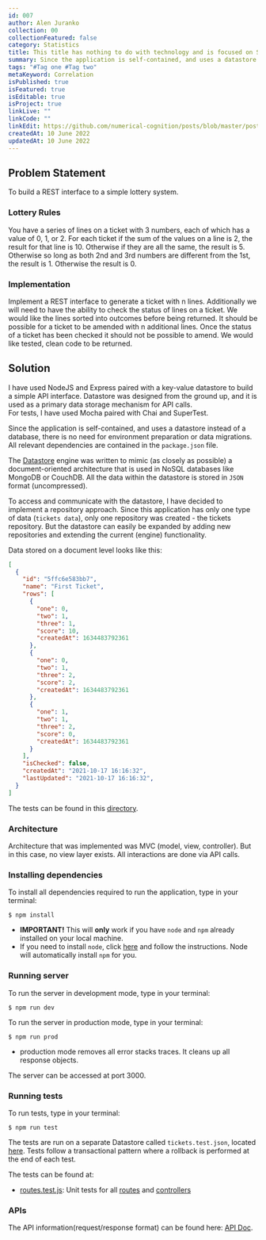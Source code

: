 ```yaml
---
id: 007
author: Alen Juranko
collection: 00
collectionFeatured: false
category: Statistics
title: This title has nothing to do with technology and is focused on Statistics
summary: Since the application is self-contained, and uses a datastore instead of a database, there is no need for environment preparation or data migrations. This title has nothing to do with technology and is used as a litmus test and is focused on Statistics. instead of a database, there is no need for environment preparation or data migrations. How to use NodeJS to build a flat-file datastore that resembles MongoDB or CouchDB.
tags: "#Tag one #Tag two"
metaKeyword: Correlation
isPublished: true
isFeatured: true
isEditable: true
isProject: true
linkLive: ""
linkCode: ""
linkEdit: https://github.com/numerical-cognition/posts/blob/master/posts/docs/post.javascript.how.to.use.nodejs.md
createdAt: 10 June 2022
updatedAt: 10 June 2022
---
```


## Problem Statement
To build a REST interface to a simple lottery system. 
### Lottery Rules
You have a series of lines on a ticket with 3 numbers, each of which has a value of 0, 1, or 2. 
For each ticket if the sum of the values on a line is 2, the result for that line is 10. 
Otherwise if they are all the same, the result is 5. 
Otherwise so long as both 2nd and 3rd numbers are different from the 1st, the result is 1. 
Otherwise the result is 0.
### Implementation
Implement a REST interface to generate a ticket with n lines.
Additionally we will need to have the ability to check the status of lines on a ticket.
We would like the lines sorted into outcomes before being returned.
It should be possible for a ticket to be amended with n additional lines.
Once the status of a ticket has been checked it should not be possible to amend.
We would like tested, clean code to be returned.

## Solution
I have used NodeJS and Express paired with a key-value datastore to build a simple API interface.
Datastore was designed from the ground up, and it is used as a primary data storage mechanism for API calls.  
For tests, I have used Mocha paired with Chai and SuperTest.

Since the application is self-contained, and uses a datastore instead of a database, there is no need for environment preparation or data migrations. 
All relevant dependencies are contained in the `package.json` file. 

The [Datastore](src/api/datastore/repository/repository.engine.js) engine was written to mimic (as closely as possible) a document-oriented architecture that is used in NoSQL databases like MongoDB or CouchDB. All the data within the datastore is stored in `JSON` format (uncompressed).

To access and communicate with the datastore, I have decided to implement a repository approach. Since this application has only one type of data (`tickets data`), only one repository was created - the tickets repository. But the datastore can easily be expanded by adding new repositories and extending the current (engine) functionality.

Data stored on a document level looks like this:

```JSON
[
  {
    "id": "5ffc6e583bb7",
    "name": "First Ticket",
    "rows": [
      {
        "one": 0,
        "two": 1,
        "three": 1,
        "score": 10,
        "createdAt": 1634483792361
      },
      {
        "one": 0,
        "two": 1,
        "three": 2,
        "score": 2,
        "createdAt": 1634483792361
      },
      {
        "one": 1,
        "two": 1,
        "three": 2,
        "score": 0,
        "createdAt": 1634483792361
      }
    ],
    "isChecked": false,
    "createdAt": "2021-10-17 16:16:32",
    "lastUpdated": "2021-10-17 16:16:32",
  }
]
```

The tests can be found in this [directory](src/tests).

### Architecture
Architecture that was implemented was MVC (model, view, controller). But in this case, no view layer exists. All interactions are done via API calls. 

### Installing dependencies
To install all dependencies required to run the application, type in your terminal: 
```shell script
$ npm install
``` 

* **IMPORTANT!** This will **only** work if you have `node` and `npm` already installed on your local machine.
* If you need to install `node`, click [here](https://nodejs.org/en/download/) and follow the instructions. Node will automatically install `npm` for you.

### Running server
To run the server in development mode, type in your terminal: 
```shell
$ npm run dev 
``` 

To run the server in production mode, type in your terminal: 
```shell
$ npm run prod 
``` 

* production mode removes all error stacks traces. It cleans up all response objects.

The server can be accessed at port 3000.

### Running tests
To run tests, type in your terminal:
```shell
$ npm run test
```
The tests are run on a separate Datastore called `tickets.test.json`, located [here](src/api/datastore/data/tickets.test.json). Tests follow a transactional pattern where a rollback is performed at the end of each test.

The tests can be found at:

* [routes.test.js](src/tests/routes.test.js): Unit tests for all [routes](src/api/routes/index.js) and [controllers](src/api/controllers/controller.tickets.js)

### APIs
The API information(request/response format) can be found here: [API Doc](docs/API.md).